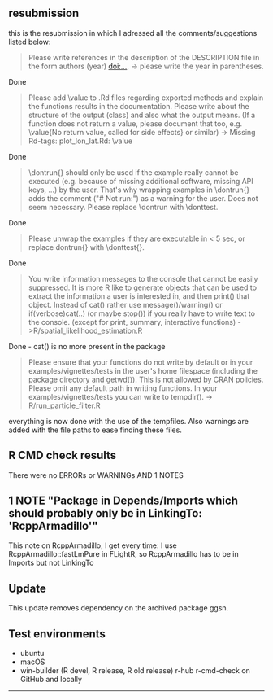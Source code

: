 ## resubmission
this is the resubmission in which I adressed all the comments/suggestions listed below:

> Please write references in the description of the DESCRIPTION file in the form authors (year) <doi:...>. -> please write the year in parentheses.

Done


> Please add \value to .Rd files regarding exported methods and explain the functions results in the documentation. Please write about the structure of the output (class) and also what the output means. (If a function does not return a value, please document that too, e.g. 
> \value{No return value, called for side effects} or similar) -> Missing
> Rd-tags:
      plot_lon_lat.Rd: \value

Done


> \dontrun{} should only be used if the example really cannot be executed (e.g. because of missing additional software, missing API keys, ...) by the user. That's why wrapping examples in \dontrun{} adds the comment ("# Not run:") as a warning for the user. Does not seem necessary. 
> Please replace \dontrun with \donttest.

Done

> Please unwrap the examples if they are executable in < 5 sec, or replace dontrun{} with \donttest{}.

Done

> You write information messages to the console that cannot be easily suppressed.
> It is more R like to generate objects that can be used to extract the information a user is interested in, and then print() that object. 
> Instead of cat() rather use message()/warning() or if(verbose)cat(..) (or maybe stop()) if you really have to write text to the console. 
> (except for print, summary, interactive functions) ->R/spatial_likelihood_estimation.R

Done - cat() is no more present in the package

> Please ensure that your functions do not write by default or in your examples/vignettes/tests in the user's home filespace (including the package directory and getwd()). This is not allowed by CRAN policies. 
> Please omit any default path in writing functions. In your examples/vignettes/tests you can write to tempdir(). -> R/run_particle_filter.R

everything is now done with the use of the tempfiles. Also warnings are added with the file paths to ease finding these files.


## R CMD check results
There were no ERRORs or WARNINGs AND 1 NOTES

## 1 NOTE "Package in Depends/Imports which should probably only be in LinkingTo: 'RcppArmadillo'"
This note on RcppArmadillo, I get every time: I use RcppArmadillo::fastLmPure in FLightR, so RcppArmadillo has to be in Imports but not LinkingTo

## Update
This update removes dependency on the archived package ggsn.

## Test environments

* ubuntu 
* macOS
* win-builder (R devel, R release, R old release) r-hub r-cmd-check on GitHub and locally
---
